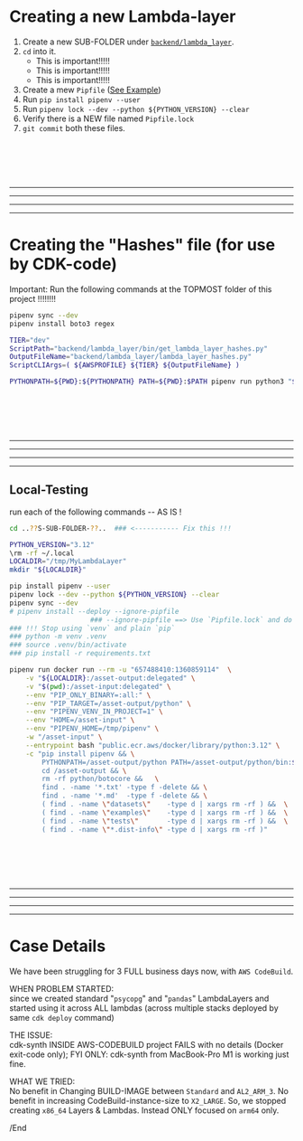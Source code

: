 # Creating a new Lambda-layer

1. Create a new SUB-FOLDER under [`backend/lambda_layer`](../../backend/lambda_layer/).
1. `cd` into it.
    * This is important!!!!!
    * This is important!!!!!
    * This is important!!!!!
1. Create a mew `Pipfile`  ([See Example](./psycopg/Pipfile))
1. Run `pip install pipenv --user`
1. Run `pipenv lock --dev --python ${PYTHON_VERSION} --clear`
1. Verify there is a NEW file named `Pipfile.lock`
1. `git commit` both these files.

<BR/><BR/><BR/><BR/>
<HR/><HR/><HR/><HR/>

# Creating the "Hashes" file (for use by CDK-code)

Important: Run the following commands at the TOPMOST folder of this project !!!!!!!!

```bash
pipenv sync --dev
pipenv install boto3 regex

TIER="dev"
ScriptPath="backend/lambda_layer/bin/get_lambda_layer_hashes.py"
OutputFileName="backend/lambda_layer/lambda_layer_hashes.py"
ScriptCLIArgs=( ${AWSPROFILE} ${TIER} ${OutputFileName} )

PYTHONPATH=${PWD}:${PYTHONPATH} PATH=${PWD}:$PATH pipenv run python3 "${ScriptPath}" ${ScriptCLIArgs[@]}
```

<BR/><BR/><BR/><BR/>
<HR/><HR/><HR/><HR/>

## Local-Testing

run each of the following commands --  AS IS !

```bash
cd ..??S-SUB-FOLDER-??..  ### <----------- Fix this !!!

PYTHON_VERSION="3.12"
\rm -rf ~/.local
LOCALDIR="/tmp/MyLambdaLayer"
mkdir "${LOCALDIR}"

pip install pipenv --user
pipenv lock --dev --python ${PYTHON_VERSION} --clear
pipenv sync --dev
# pipenv install --deploy --ignore-pipfile
                    ### --ignore-pipfile ==> Use `Pipfile.lock` and do -NOT- use `Pipfile`.
### !!! Stop using `venv` and plain `pip`
### python -m venv .venv
### source .venv/bin/activate
### pip install -r requirements.txt

pipenv run docker run --rm -u "657488410:1360859114"  \
    -v "${LOCALDIR}:/asset-output:delegated" \
    -v "$(pwd):/asset-input:delegated" \
    --env "PIP_ONLY_BINARY=:all:" \
    --env "PIP_TARGET=/asset-output/python" \
    --env "PIPENV_VENV_IN_PROJECT=1" \
    --env "HOME=/asset-input" \
    --env "PIPENV_HOME=/tmp/pipenv" \
    -w "/asset-input" \
    --entrypoint bash "public.ecr.aws/docker/library/python:3.12" \
    -c "pip install pipenv && \
        PYTHONPATH=/asset-output/python PATH=/asset-output/python/bin:$PATH pipenv sync --dev && \
        cd /asset-output && \
        rm -rf python/botocore &&   \
        find . -name '*.txt' -type f -delete && \
        find . -name '*.md'  -type f -delete && \
        ( find . -name \"datasets\"    -type d | xargs rm -rf ) &&  \
        ( find . -name \"examples\"    -type d | xargs rm -rf ) &&  \
        ( find . -name \"tests\"       -type d | xargs rm -rf ) &&  \
        ( find . -name \"*.dist-info\" -type d | xargs rm -rf )"
```

<BR/><BR/><BR/><BR/>
<HR/><HR/><HR/><HR/>

# Case Details

We have been struggling for 3 FULL business days now, with `AWS CodeBuild`.

WHEN PROBLEM STARTED:<BR/>
since we created standard "`psycopg`" and "`pandas`" LambdaLayers and started using it across ALL lambdas (across multiple stacks deployed by same `cdk deploy` command)

THE ISSUE:<BR/>
cdk-synth INSIDE AWS-CODEBUILD project FAILS with no details (Docker exit-code only); FYI ONLY: cdk-synth from MacBook-Pro M1 is working just fine.

WHAT WE TRIED:<BR/>
No benefit in Changing BUILD-IMAGE between `Standard` and `AL2_ARM_3`.  No benefit in increasing CodeBuild-instance-size to `X2_LARGE`.  So, we stopped creating `x86_64` Layers & Lambdas. Instead ONLY focused on `arm64` only.


/End